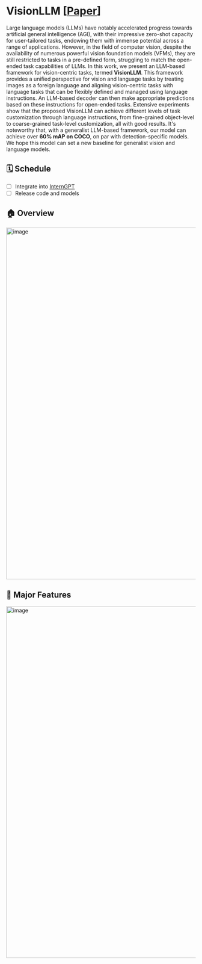 # VisionLLM [[Paper]()] 


<!-- ## Description -->

Large language models (LLMs) have notably accelerated progress towards artificial general intelligence (AGI), with their impressive zero-shot capacity for user-tailored tasks, endowing them with immense potential across a range of applications. However, in the field of computer vision, despite the availability of numerous powerful vision foundation models (VFMs), they are still restricted to tasks in a pre-defined form, struggling to match the open-ended task capabilities of LLMs. In this work, we present an LLM-based framework for vision-centric tasks, termed **VisionLLM**. This framework provides a unified perspective for vision and language tasks by treating images as a foreign language and aligning vision-centric tasks with language tasks that can be flexibly defined and managed using language instructions. An LLM-based decoder can then make appropriate predictions based on these instructions for open-ended tasks. Extensive experiments show that the proposed VisionLLM can achieve different levels of task customization through language instructions, from fine-grained object-level to coarse-grained task-level customization, all with good results. It's noteworthy that, with a generalist LLM-based framework, our model can achieve over **60\% mAP on COCO**, on par with detection-specific models. We hope this model can set a new baseline for generalist vision and language models. 
 

## 🗓️ Schedule
- [ ] Integrate into [InternGPT](https://github.com/OpenGVLab/InternGPT)
- [ ] Release code and models

## 🏠 Overview
<img width="935" alt="image" src="https://github.com/OpenGVLab/VisionLLM/assets/23737120/8fb174ed-4df7-490d-85be-4ebb524fc4c6">

## 🎁 Major Features 
<img width="935" alt="image" src="https://github.com/OpenGVLab/VisionLLM/assets/23737120/94a23c43-3919-40f1-88ea-a270e4796979">
